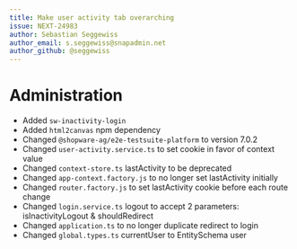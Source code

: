 ```yaml
---
title: Make user activity tab overarching
issue: NEXT-24983
author: Sebastian Seggewiss
author_email: s.seggewiss@snapadmin.net
author_github: @seggewiss
---
```

# Administration
* Added `sw-inactivity-login`
* Added `html2canvas` npm dependency
* Changed `@shopware-ag/e2e-testsuite-platform` to version 7.0.2
* Changed `user-activity.service.ts` to set cookie in favor of context value
* Changed `context-store.ts` lastActivity to be deprecated
* Changed `app-context.factory.js` to no longer set lastActivity initially
* Changed `router.factory.js` to set lastActivity cookie before each route change
* Changed `login.service.ts` logout to accept 2 parameters: isInactivityLogout & shouldRedirect
* Changed `application.ts` to no longer duplicate redirect to login
* Changed `global.types.ts` currentUser to EntitySchema user
